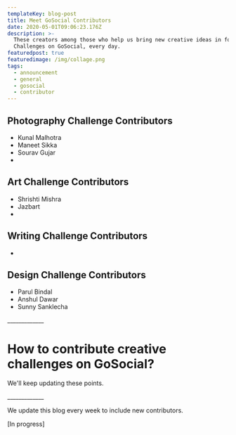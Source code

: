 ```yaml
---
templateKey: blog-post
title: Meet GoSocial Contributors
date: 2020-05-01T09:06:23.176Z
description: >-
  These creators among those who help us bring new creative ideas in form of
  Challenges on GoSocial, every day.
featuredpost: true
featuredimage: /img/collage.png
tags:
  - announcement
  - general
  - gosocial
  - contributor
---
```

## Photography Challenge Contributors

* Kunal Malhotra
* Maneet Sikka
* Sourav Gujar
* 

## Art Challenge Contributors

* Shrishti Mishra
* Jazbart
* 

## Writing Challenge Contributors

* 

## Design Challenge Contributors

* Parul Bindal
* Anshul Dawar
* Sunny Sanklecha

\_\_\_\_\_\_\_\_\_\_\_\__

# How to contribute creative challenges on GoSocial?

We'll keep updating these points.

\_\_\_\_\_\_\_\_\_\_\_\__

We update this blog every week to include new contributors.

\[In progress]
